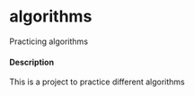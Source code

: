 # algorithms
Practicing algorithms

#### Description
This is a project to practice different algorithms
